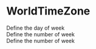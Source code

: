 # WorldTimeZone

Define the day of week</br>
Define the number of week</br>
Define the number of week
